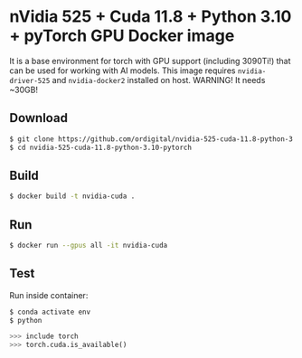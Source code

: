 # nVidia 525 + Cuda 11.8 + Python 3.10 + pyTorch GPU Docker image

It is a base environment for torch with GPU support (including 3090Ti!) that can be used for working with AI models. 
This image requires `nvidia-driver-525` and `nvidia-docker2` installed on host. 
WARNING! It needs ~30GB!

## Download
```bash 
$ git clone https://github.com/ordigital/nvidia-525-cuda-11.8-python-3.10-pytorch.git 
$ cd nvidia-525-cuda-11.8-python-3.10-pytorch
```

## Build
```bash
$ docker build -t nvidia-cuda .
```
## Run
```bash
$ docker run --gpus all -it nvidia-cuda
```
## Test
Run inside container:
```bash
$ conda activate env
$ python
```
```python
>>> include torch
>>> torch.cuda.is_available() 
```
